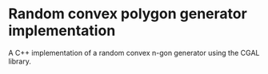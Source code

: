 Random convex polygon generator implementation
==================

A C++ implementation of a random convex n-gon generator using the CGAL library.
